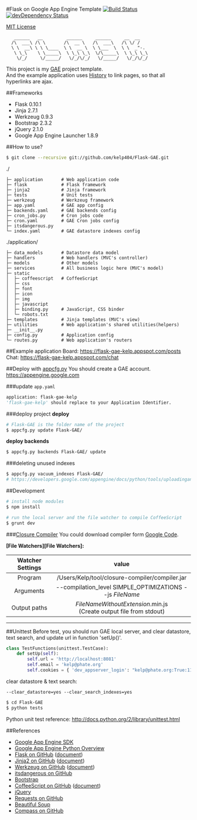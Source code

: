#Flask on Google App Engine Template
[![Build Status](https://secure.travis-ci.org/kelp404/Flask-GAE.png?branch=master)](http://travis-ci.org/kelp404/Flask-GAE)
[![devDependency Status](https://david-dm.org/kelp404/Flask-GAE/dev-status.png?branch=master)](https://david-dm.org/kelp404/Flask-GAE#info=devDependencies)

[MIT License](http://www.opensource.org/licenses/mit-license.php)

```
   ______   __         ______     ______     __  __
  /\  ___\ /\ \       /\  __ \   /\  ___\   /\ \/ /
  \ \  __\ \ \ \____  \ \  __ \  \ \___  \  \ \  _"-.
   \ \_\    \ \_____\  \ \_\ \_\  \/\_____\  \ \_\ \_\
    \/_/     \/_____/   \/_/\/_/   \/_____/   \/_/\/_/
```

This project is my <a href="https://developers.google.com/appengine/" target="_blank">GAE</a> project template.  
And the example application uses <a href="http://www.whatwg.org/specs/web-apps/current-work/#history-0" target="_blank">History</a> to link pages, so that all hyperlinks are ajax.  




##Frameworks
+ Flask 0.10.1
+ Jinja 2.7.1
+ Werkzeug 0.9.3
+ Bootstrap 2.3.2
+ jQuery 2.1.0
+ Google App Engine Launcher 1.8.9




##How to use?
```bash
$ git clone --recursive git://github.com/kelp404/Flask-GAE.git
```

./
```
├─ application       # Web application code
├─ flask             # Flask framework
├─ jinja2            # Jinja framework
├─ tests             # Unit tests
├─ werkzeug          # Werkzeug framework
├─ app.yaml          # GAE app config
├─ backends.yaml     # GAE backends config
├─ cron_jobs.py      # Cron jobs code
├─ cron.yaml         # GAE Cron jobs config
├─ itsdangerous.py
└─ index.yaml        # GAE datastore indexes config
```

./application/
```
├─ data_models       # Datastore data model
├─ handlers          # Web handlers (MVC's controller)
├─ models            # Other models
├─ services          # All business logic here (MVC's model)
├─ static
│  ├─ coffeescript   # CoffeeScript
│  ├─ css
│  ├─ font
│  ├─ icon
│  ├─ img
│  ├─ javascript
│  ├─ binding.py     # JavaScript, CSS binder
│  └─ robots.txt
├─ templates         # Jinja templates (MVC's view)
├─ utilities         # Web application's shared utilities(helpers)
├─ __init__.py
├─ config.py         # Application config
└─ routes.py         # Web application's routers
```




##Example application
Board: https://flask-gae-kelp.appspot.com/posts  
Chat: https://flask-gae-kelp.appspot.com/chat  




##Deploy with <a href="https://developers.google.com/appengine/downloads#Google_App_Engine_SDK_for_Python" target="_blank">appcfg.py</a>
You should create a GAE account.  
https://appengine.google.com  
  
###update `app.yaml`
```Python
application: flask-gae-kelp
'flask-gae-kelp' should replace to your Application Identifier.
```

###deploy project
**deploy**
```bash
# Flask-GAE is the folder name of the project
$ appcfg.py update Flask-GAE/
```
**deploy backends**
```bash
$ appcfg.py backends Flask-GAE/ update
```

###deleting unused indexes
```bash
$ appcfg.py vacuum_indexes Flask-GAE/
# https://developers.google.com/appengine/docs/python/tools/uploadinganapp?hl=en#Deleting_Unused_Indexes
```




##Development
```bash
# install node modules
$ npm install
```
```bash
# run the local server and the file watcher to compile CoffeeScript
$ grunt dev
```




###[Closure Compiler](https://code.google.com/p/closure-compiler/)
You could download compiler form [Google Code](https://code.google.com/p/closure-compiler/wiki/BinaryDownloads?tm=2).  

**[File Watchers][File Watchers]:**  

Watcher Settings  |  value 
:---------:|:---------:
Program | /Users/Kelp/tool/closure-compiler/compiler.jar
Arguments | --compilation_level SIMPLE_OPTIMIZATIONS --js $FileName$
Output paths | $FileNameWithoutExtension$.min.js<br/>(Create output file from stdout)
---





##Unittest
Before test, you should run GAE local server, and clear datastore, text search, and update url in function 'setUp()'.
```Python
class TestFunctions(unittest.TestCase):
    def setUp(self):
        self.url = 'http://localhost:8081'
        self.email = 'kelp@phate.org'
        self.cookies = { 'dev_appserver_login': "kelp@phate.org:True:111325016121394242422" }
```
clear datastore & text search:
```
--clear_datastore=yes --clear_search_indexes=yes
```
```bash
$ cd Flask-GAE
$ python tests
```
Python unit test reference: <a href="http://docs.python.org/2/library/unittest.html" target="_blank">http://docs.python.org/2/library/unittest.html</a>



##References
+ <a href="https://developers.google.com/appengine/downloads" target="_blank">Google App Engine SDK</a>
+ <a href="https://developers.google.com/appengine/docs/python/overview" target="_blank">Google App Engine Python Overview</a>
+ <a href="https://github.com/mitsuhiko/flask" target="_blank">Flask on GitHub</a>
(<a href="http://flask.pocoo.org/" target="_blank">document</a>)
+ <a href="https://github.com/mitsuhiko/jinja2" target="_blank">Jinja2 on GitHub</a>
(<a href="http://jinja.pocoo.org/" target="_blank">document</a>)
+ <a href="https://github.com/mitsuhiko/werkzeug" target="_blank">Werkzeug on GitHub</a>
(<a href="http://werkzeug.pocoo.org/" target="_blank">document</a>)
+ <a href="https://github.com/mitsuhiko/itsdangerous" target="_blank">itsdangerous on GitHub</a>
+ <a href="http://twitter.github.com/bootstrap/" target="_blank">Bootstrap</a>
+ <a href="https://github.com/jashkenas/coffee-script" target="_blank">CoffeeScript on GitHub</a>
(<a href="http://coffeescript.org/" target="_blank">document</a>)
+ <a href="http://jquery.com/" target="_blank">jQuery</a>
+ <a href="https://github.com/kennethreitz/requests" target="_blank">Requests on GitHub</a>
+ <a href="http://www.crummy.com/software/BeautifulSoup/bs4/doc/" target="_blank">Beautiful Soup</a>
+ <a href="https://github.com/chriseppstein/compass" target="_blank">Compass on GitHub</a>
